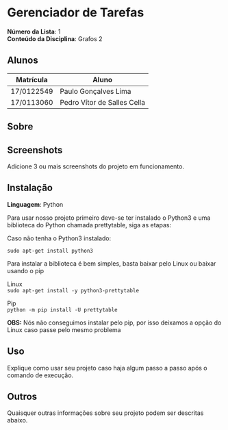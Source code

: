 # Gerenciador de Tarefas

**Número da Lista**: 1<br>
**Conteúdo da Disciplina**: Grafos 2<br>

## Alunos
|Matrícula | Aluno |
| -- | -- |
| 17/0122549 |  Paulo Gonçalves Lima |
| 17/0113060 |  Pedro Vítor de Salles Cella |

## Sobre 

## Screenshots
Adicione 3 ou mais screenshots do projeto em funcionamento.

## Instalação 
**Linguagem**: Python<br>

<p>Para usar nosso projeto primeiro deve-se ter instalado o Python3 e uma biblioteca do Python chamada prettytable, siga as etapas:</p>

<p>Caso não tenha o Python3 instalado:</p>

`sudo apt-get install python3`

<p>Para instalar a biblioteca é bem simples, basta baixar pelo Linux ou baixar usando o pip</p>

Linux<br>
`sudo apt-get install -y python3-prettytable`

Pip<br>
`python -m pip install -U prettytable`

**OBS:** Nós não conseguimos instalar pelo pip, por isso deixamos a opção do Linux caso passe pelo mesmo problema


## Uso 
Explique como usar seu projeto caso haja algum passo a passo após o comando de execução.

## Outros 
Quaisquer outras informações sobre seu projeto podem ser descritas abaixo.




